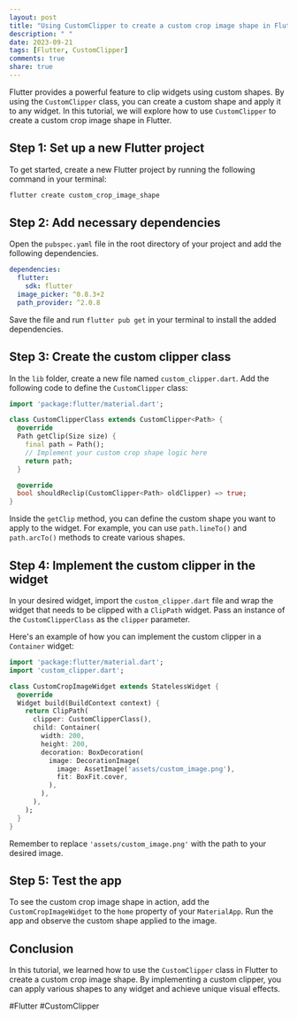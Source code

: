 ```yaml
---
layout: post
title: "Using CustomClipper to create a custom crop image shape in Flutter"
description: " "
date: 2023-09-21
tags: [Flutter, CustomClipper]
comments: true
share: true
---
```


Flutter provides a powerful feature to clip widgets using custom shapes. By using the `CustomClipper` class, you can create a custom shape and apply it to any widget. In this tutorial, we will explore how to use `CustomClipper` to create a custom crop image shape in Flutter.

## Step 1: Set up a new Flutter project

To get started, create a new Flutter project by running the following command in your terminal:

```bash
flutter create custom_crop_image_shape
```

## Step 2: Add necessary dependencies

Open the `pubspec.yaml` file in the root directory of your project and add the following dependencies.

```yaml
dependencies:
  flutter:
    sdk: flutter
  image_picker: ^0.8.3+2
  path_provider: ^2.0.8
```

Save the file and run `flutter pub get` in your terminal to install the added dependencies.

## Step 3: Create the custom clipper class

In the `lib` folder, create a new file named `custom_clipper.dart`. Add the following code to define the `CustomClipper` class:

```dart
import 'package:flutter/material.dart';

class CustomClipperClass extends CustomClipper<Path> {
  @override
  Path getClip(Size size) {
    final path = Path();
    // Implement your custom crop shape logic here
    return path;
  }

  @override
  bool shouldReclip(CustomClipper<Path> oldClipper) => true;
}
```

Inside the `getClip` method, you can define the custom shape you want to apply to the widget. For example, you can use `path.lineTo()` and `path.arcTo()` methods to create various shapes.

## Step 4: Implement the custom clipper in the widget

In your desired widget, import the `custom_clipper.dart` file and wrap the widget that needs to be clipped with a `ClipPath` widget. Pass an instance of the `CustomClipperClass` as the `clipper` parameter.

Here's an example of how you can implement the custom clipper in a `Container` widget:

```dart
import 'package:flutter/material.dart';
import 'custom_clipper.dart';

class CustomCropImageWidget extends StatelessWidget {
  @override
  Widget build(BuildContext context) {
    return ClipPath(
      clipper: CustomClipperClass(),
      child: Container(
        width: 200,
        height: 200,
        decoration: BoxDecoration(
          image: DecorationImage(
            image: AssetImage('assets/custom_image.png'),
            fit: BoxFit.cover,
          ),
        ),
      ),
    );
  }
}
```

Remember to replace `'assets/custom_image.png'` with the path to your desired image.

## Step 5: Test the app

To see the custom crop image shape in action, add the `CustomCropImageWidget` to the `home` property of your `MaterialApp`. Run the app and observe the custom shape applied to the image.

## Conclusion

In this tutorial, we learned how to use the `CustomClipper` class in Flutter to create a custom crop image shape. By implementing a custom clipper, you can apply various shapes to any widget and achieve unique visual effects.

#Flutter #CustomClipper